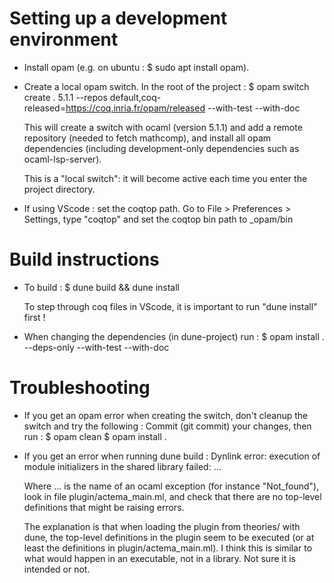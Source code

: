 # Setting up a development environment

- Install opam (e.g. on ubuntu : $ sudo apt install opam). 

- Create a local opam switch. In the root of the project :
  $ opam switch create . 5.1.1 --repos default,coq-released=https://coq.inria.fr/opam/released --with-test --with-doc

  This will create a switch with ocaml (version 5.1.1) and add a remote repository (needed to fetch mathcomp),
  and install all opam dependencies (including development-only dependencies such as ocaml-lsp-server).

  This is a "local switch": it will become active each time you enter the project directory.

- If using VScode : set the coqtop path. 
  Go to File > Preferences > Settings, type "coqtop" and set the coqtop bin path to _opam/bin

# Build instructions 

- To build :
  $ dune build && dune install

  To step through coq files in VScode, it is important to run "dune install" first !
  
- When changing the dependencies (in dune-project) run :
  $ opam install . --deps-only --with-test --with-doc

# Troubleshooting 

- If you get an opam error when creating the switch, don't cleanup the switch and try the following :
  Commit (git commit) your changes, then run :
  $ opam clean
  $ opam install .

- If you get an error when running dune build :
    Dynlink error: execution of module initializers in the shared library failed: ...

  Where ... is the name of an ocaml exception (for instance "Not_found"),
  look in file plugin/actema_main.ml, and check that there are no top-level definitions that 
  might be raising errors. 

  The explanation is that when loading the plugin from theories/ with dune, the top-level definitions in 
  the plugin seem to be executed (or at least the definitions in plugin/actema_main.ml). 
  I think this is similar to what would happen in an executable, not in a library. Not sure it is intended or not.
